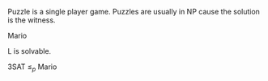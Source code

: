 Puzzle is a single player game.
Puzzles are usually in NP cause the solution is the witness.


Mario

L is solvable.

3SAT $\leq_{p}$ Mario



